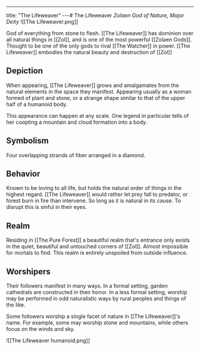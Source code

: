 ---
title: "The Lifeweaver"
---# The Lifeweaver
*Zolaen God of Nature, Major Deity*
![[The Lifeweaver.png]]

God of everything from stone to flesh. [[The Lifeweaver]] has dominion over all natural things in [[Zol]], and is one of the most powerful [[Zolaen Gods]]. Thought to be one of the only gods to rival [[The Watcher]] in power. [[The Lifeweaver]] embodies the natural beauty and destruction of [[Zol]]

## Depiction
When appearing, [[The Lifeweaver]] grows and amalgamates from the natural elements in the space they manifest. Appearing usually as a woman formed of plant and stone, or a strange shape similar to that of the upper half of a humanoid body.

This appearance can happen at any scale. One legend in particular tells of her coopting a mountain and cloud formation into a body.

## Symbolism
Four overlapping strands of fiber arranged in a diamond.

## Behavior
Known to be loving to all life, but holds the natural order of things in the highest regard. [[The Lifeweaver]] would rather let prey fall to predator, or forest burn in fire than intervene. So long as it is natural in its cause. To disrupt this is sinful in their eyes.

## Realm
Residing in [[The Pure Forest]] a beautiful realm that's entrance only exists in the quiet, beautiful and untouched corners of [[Zol]]. Almost impossible for mortals to find. This realm is entirely unspoiled from outside influence.

## Worshipers
Their followers manifest in many ways. In a formal setting, garden cathedrals are constructed in their honor. In a less formal setting, worship may be performed in odd naturalistic ways by rural peoples and things of the like.

Some followers worship a single facet of nature in [[The Lifeweaver]]'s name. For example, some may worship stone and mountains, while others focus on the winds and sky.

![[The Lifeweaver humanoid.png]]